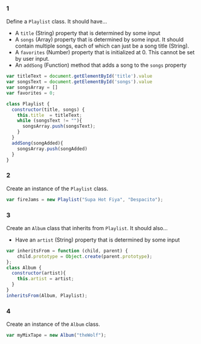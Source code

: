 ### 1

Define a `Playlist` class. It should have...
- A `title` (String) property that is determined by some input
- A `songs` (Array) property that is determined by some input. It should contain multiple songs, each of which can just be a song title (String).
- A `favorites` (Number) property that is initialized at 0. This cannot be set by user input.
- An `addSong` (Function) method that adds a song to the `songs` property

```js
var titleText = document.getElementById('title').value
var songsText = document.getElementById('songs').value
var songsArray = []
var favorites = 0;

class Playlist {
  constructor(title, songs) {
    this.title  = titleText;
    while (songsText != ""){
      songsArray.push(songsText);
    }
  }
  addSong(songAdded){
    songsArray.push(songAdded)
  }
}
```

### 2

Create an instance of the `Playlist` class.

```js
var fireJams = new Playlist("Supa Hot Fiya", "Despacito");
```

### 3

Create an `Album` class that inherits from `Playlist`. It should also...
- Have an `artist` (String) property that is determined by some input

```js
var inheritsFrom = function (child, parent) {
    child.prototype = Object.create(parent.prototype);
};
class Album {
  constructor(artist){
    this.artist = artist;
  }
}
inheritsFrom(Album, Playlist);
```

### 4

Create an instance of the `Album` class.

```js
var myMixTape = new Album("theWolf");
```
